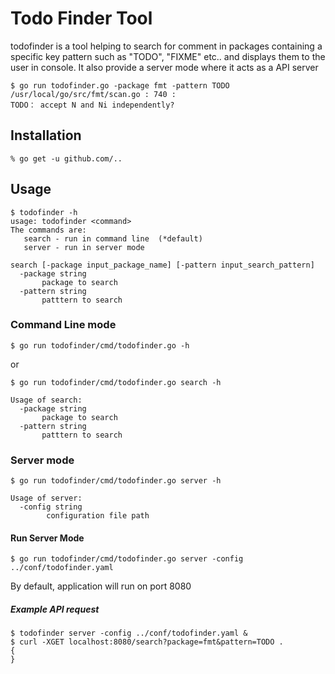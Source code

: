 Todo Finder Tool
===

todofinder is a tool helping to search for comment in packages containing a specific key pattern such as "TODO", "FIXME" etc.. and displays them 
to the user in console.
It also provide a server mode where it acts as a API server


```
$ go run todofinder.go -package fmt -pattern TODO
/usr/local/go/src/fmt/scan.go : 740 :
TODO： accept N and Ni independently?
```

Installation
---

```
% go get -u github.com/..
```

Usage
---

```
$ todofinder -h
usage: todofinder <command>
The commands are:
   search - run in command line  (*default)
   server - run in server mode

search [-package input_package_name] [-pattern input_search_pattern]
  -package string
       package to search
  -pattern string
       patttern to search
```

### Command Line mode

```
$ go run todofinder/cmd/todofinder.go -h
```
or
```
$ go run todofinder/cmd/todofinder.go search -h
```

```
Usage of search:
  -package string
       package to search
  -pattern string
       patttern to search
```

### Server mode

```
$ go run todofinder/cmd/todofinder.go server -h
```

```
Usage of server:
  -config string
    	configuration file path
```

#### Run Server Mode
```
$ go run todofinder/cmd/todofinder.go server -config ../conf/todofinder.yaml

```

By default, application will run on port 8080

##### Example API request

```
$ todofinder server -config ../conf/todofinder.yaml &
$ curl -XGET localhost:8080/search?package=fmt&pattern=TODO .
{
}

```
